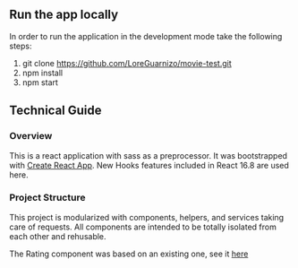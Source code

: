## Run the app locally

In order to run the application in the development mode take the following steps:

1. git clone https://github.com/LoreGuarnizo/movie-test.git
2. npm install
3. npm start

## Technical Guide

### Overview

This is a react application with sass as a preprocessor.  It was bootstrapped with [Create React App](https://github.com/facebook/create-react-app).
New Hooks features included in React 16.8 are used here.

### Project Structure

This project is modularized with components, helpers, and services taking care of requests. All components are intended to be totally isolated from each other and rehusable.

The Rating component was based on an existing one, see it [here](https://codepen.io/benjaminreid/pen/vNVwPW)
